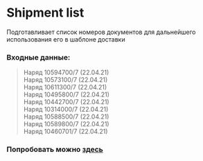 # Shipment list

Подготавливает список номеров документов для дальнейшего использования его в шаблоне доставки

### Входные данные:
>Наряд 10594700/7 (22.04.21)  
Наряд 10573100/7 (22.04.21)  
Наряд 10611300/7 (22.04.21)  
Наряд 10495800/7 (22.04.21)  
Наряд 10442700/7 (22.04.21)  
Наряд 10314000/7 (22.04.21)  
Наряд 10588500/7 (22.04.21)  
Наряд 10589800/7 (22.04.21)  
Наряд 10460701/7 (22.04.21)

### Попробовать можно [здесь](https://chivirda.github.io/shipment-list/)